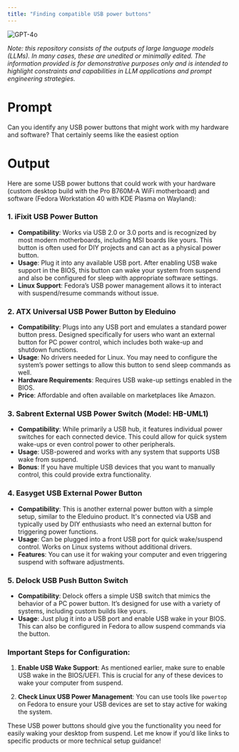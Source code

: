 ```yaml
---
title: "Finding compatible USB power buttons"
---
```

![GPT-4o](https://img.shields.io/badge/GPT--4o-3333FF?style=for-the-badge&logo=openai&logoColor=white)



*Note: this repository consists of the outputs of large language models (LLMs). In many cases, these are unedited or minimally edited. The information provided is for demonstrative purposes only and is intended to highlight constraints and capabilities in LLM applications and prompt engineering strategies.*


# Prompt

Can you identify any USB power buttons that might work with my hardware and software? That certainly seems like the easiest option

# Output
Here are some USB power buttons that could work with your hardware (custom desktop build with the Pro B760M-A WiFi motherboard) and software (Fedora Workstation 40 with KDE Plasma on Wayland):

### 1. **iFixit USB Power Button**
- **Compatibility**: Works via USB 2.0 or 3.0 ports and is recognized by most modern motherboards, including MSI boards like yours. This button is often used for DIY projects and can act as a physical power button.
- **Usage**: Plug it into any available USB port. After enabling USB wake support in the BIOS, this button can wake your system from suspend and also be configured for sleep with appropriate software settings.
- **Linux Support**: Fedora’s USB power management allows it to interact with suspend/resume commands without issue.

### 2. **ATX Universal USB Power Button by Eleduino**
- **Compatibility**: Plugs into any USB port and emulates a standard power button press. Designed specifically for users who want an external button for PC power control, which includes both wake-up and shutdown functions.
- **Usage**: No drivers needed for Linux. You may need to configure the system’s power settings to allow this button to send sleep commands as well.
- **Hardware Requirements**: Requires USB wake-up settings enabled in the BIOS.
- **Price**: Affordable and often available on marketplaces like Amazon.

### 3. **Sabrent External USB Power Switch (Model: HB-UML1)**
- **Compatibility**: While primarily a USB hub, it features individual power switches for each connected device. This could allow for quick system wake-ups or even control power to other peripherals.
- **Usage**: USB-powered and works with any system that supports USB wake from suspend.
- **Bonus**: If you have multiple USB devices that you want to manually control, this could provide extra functionality.

### 4. **Easyget USB External Power Button**
- **Compatibility**: This is another external power button with a simple setup, similar to the Eleduino product. It's connected via USB and typically used by DIY enthusiasts who need an external button for triggering power functions.
- **Usage**: Can be plugged into a front USB port for quick wake/suspend control. Works on Linux systems without additional drivers.
- **Features**: You can use it for waking your computer and even triggering suspend with software adjustments.

### 5. **Delock USB Push Button Switch**
- **Compatibility**: Delock offers a simple USB switch that mimics the behavior of a PC power button. It’s designed for use with a variety of systems, including custom builds like yours.
- **Usage**: Just plug it into a USB port and enable USB wake in your BIOS. This can also be configured in Fedora to allow suspend commands via the button.

### **Important Steps for Configuration**:
1. **Enable USB Wake Support**:
   As mentioned earlier, make sure to enable USB wake in the BIOS/UEFI. This is crucial for any of these devices to wake your computer from suspend.

2. **Check Linux USB Power Management**:
   You can use tools like `powertop` on Fedora to ensure your USB devices are set to stay active for waking the system.

These USB power buttons should give you the functionality you need for easily waking your desktop from suspend. Let me know if you’d like links to specific products or more technical setup guidance!